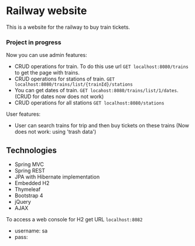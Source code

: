 # Railway website
This is a website for the railway to buy train tickets.
### Project in progress
Now you can use admin features:

- CRUD operations for train. To do this use url `GET localhost:8080/trains` to get the page with trains.
- CRUD operations for stations of train. `GET localhost:8080/trains/list/{trainId}/stations`
- You can get dates of train. `GET locahost:8080/trains/list/1/dates`.(CRUD for dates now does not work)
- CRUD operations for all stations `GET localhost:8080/stations`

User features:

- User can search trains for trip and then buy tickets on these trains (Now does not work: using 'trash data')

## Technologies

- Spring MVC    
- Spring REST
- JPA with Hibernate implementation
- Embedded H2
- Thymeleaf
- Bootstrap 4
- jQuery
- AJAX

To access a web console for H2 get URL `localhost:8082`
* username: sa
* pass:
